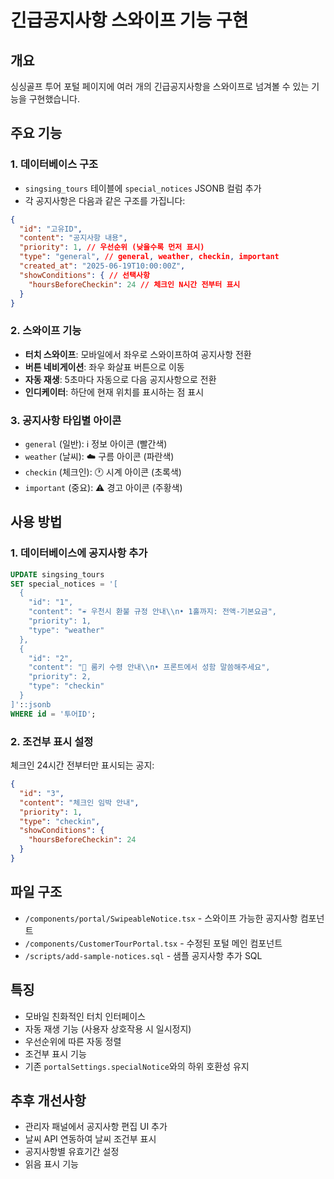 # 긴급공지사항 스와이프 기능 구현

## 개요
싱싱골프 투어 포털 페이지에 여러 개의 긴급공지사항을 스와이프로 넘겨볼 수 있는 기능을 구현했습니다.

## 주요 기능

### 1. 데이터베이스 구조
- `singsing_tours` 테이블에 `special_notices` JSONB 컬럼 추가
- 각 공지사항은 다음과 같은 구조를 가집니다:
```json
{
  "id": "고유ID",
  "content": "공지사항 내용",
  "priority": 1, // 우선순위 (낮을수록 먼저 표시)
  "type": "general", // general, weather, checkin, important
  "created_at": "2025-06-19T10:00:00Z",
  "showConditions": { // 선택사항
    "hoursBeforeCheckin": 24 // 체크인 N시간 전부터 표시
  }
}
```

### 2. 스와이프 기능
- **터치 스와이프**: 모바일에서 좌우로 스와이프하여 공지사항 전환
- **버튼 네비게이션**: 좌우 화살표 버튼으로 이동
- **자동 재생**: 5초마다 자동으로 다음 공지사항으로 전환
- **인디케이터**: 하단에 현재 위치를 표시하는 점 표시

### 3. 공지사항 타입별 아이콘
- `general` (일반): ℹ️ 정보 아이콘 (빨간색)
- `weather` (날씨): ☁️ 구름 아이콘 (파란색)
- `checkin` (체크인): 🕐 시계 아이콘 (초록색)
- `important` (중요): ⚠️ 경고 아이콘 (주황색)

## 사용 방법

### 1. 데이터베이스에 공지사항 추가
```sql
UPDATE singsing_tours 
SET special_notices = '[
  {
    "id": "1",
    "content": "☔ 우천시 환불 규정 안내\\n• 1홀까지: 전액-기본요금",
    "priority": 1,
    "type": "weather"
  },
  {
    "id": "2",
    "content": "🔑 룸키 수령 안내\\n• 프론트에서 성함 말씀해주세요",
    "priority": 2,
    "type": "checkin"
  }
]'::jsonb
WHERE id = '투어ID';
```

### 2. 조건부 표시 설정
체크인 24시간 전부터만 표시되는 공지:
```json
{
  "id": "3",
  "content": "체크인 임박 안내",
  "priority": 1,
  "type": "checkin",
  "showConditions": {
    "hoursBeforeCheckin": 24
  }
}
```

## 파일 구조
- `/components/portal/SwipeableNotice.tsx` - 스와이프 가능한 공지사항 컴포넌트
- `/components/CustomerTourPortal.tsx` - 수정된 포털 메인 컴포넌트
- `/scripts/add-sample-notices.sql` - 샘플 공지사항 추가 SQL

## 특징
- 모바일 친화적인 터치 인터페이스
- 자동 재생 기능 (사용자 상호작용 시 일시정지)
- 우선순위에 따른 자동 정렬
- 조건부 표시 기능
- 기존 `portalSettings.specialNotice`와의 하위 호환성 유지

## 추후 개선사항
- 관리자 패널에서 공지사항 편집 UI 추가
- 날씨 API 연동하여 날씨 조건부 표시
- 공지사항별 유효기간 설정
- 읽음 표시 기능
